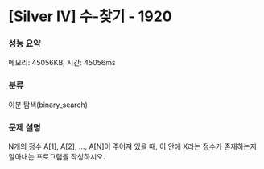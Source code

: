 # [Silver IV] 수-찾기 - 1920

### 성능 요약

메모리: 45056KB, 시간: 45056ms

### 분류

이분 탐색(binary_search)

### 문제 설명

N개의 정수 A[1], A[2], …, A[N]이 주어져 있을 때, 이 안에 X라는 정수가 존재하는지 알아내는 프로그램을 작성하시오.

